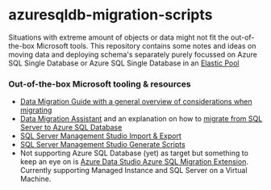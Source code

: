 # azuresqldb-migration-scripts
Situations with extreme amount of objects or data might not fit the out-of-the-box Microsoft tools. 
This repository contains some notes and ideas on moving data and deploying schema's separately purely focussed on Azure SQL Single Database or Azure SQL Single Database in an [Elastic Pool](https://docs.microsoft.com/en-us/azure/azure-sql/database/elastic-pool-overview)

### Out-of-the-box Microsoft tooling & resources
* [Data Migration Guide with a general overview of considerations when migrating](https://docs.microsoft.com/en-us/azure/azure-sql/migration-guides/database/sql-server-to-sql-database-overview)
* [Data Migration Assistant](https://docs.microsoft.com/en-us/sql/dma/dma-overview) and an explanation on how to [migrate from SQL Server to Azure SQL Database](https://docs.microsoft.com/en-us/sql/dma/dma-migrateonpremsqltosqldb)
* [SQL Server Management Studio Import & Export](https://docs.microsoft.com/en-us/sql/integration-services/import-export-data/start-the-sql-server-import-and-export-wizard)
* [SQL Server Management Studio Generate Scripts](https://docs.microsoft.com/en-us/sql/ssms/tutorials/scripting-ssms?view=sql-server-ver15)
* Not supporting Azure SQL Database (yet) as target but something to keep an eye on is [Azure Data Studio Azure SQL Migration Extension](https://docs.microsoft.com/en-us/azure/dms/migration-using-azure-data-studio). Currently supporting Managed Instance and SQL Server on a Virtual Machine.
